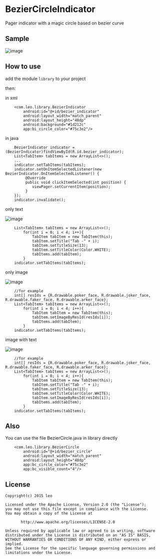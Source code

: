 # BezierCircleIndicator

Pager indicator with a magic circle based on bezier curve

## Sample
![image](https://github.com/Leolusir/BezierCircleIndicator/tree/master/gif/preview.gif)

## How to use

add the module `library` to your project

then:

in xml

```
    <com.leo.library.BezierIndicator  
        android:id="@+id/bezier_indicator"
        android:layout_width="match_parent"
        android:layout_height="48dp"
        android:background="#1d212c"
        app:bi_circle_color="#75c3e2"/>
```

in java

```
    BezierIndicator indicator = (BezierIndicator)findViewById(R.id.bezier_indicator);
    List<TabItem> tabItems = new ArrayList<>();
    ...
    indicator.setTabItems(tabItems);
    indicator.setOnItemSelectedListener(new BezierIndicator.OnItemSelectedListener() {
         @Override
         public void clickItemSelected(int position) {
            viewPager.setCurrentItem(position);
         }
    });
    indicator.invalidate();
```

only text 

![image](https://github.com/Leolusir/BezierCircleIndicator/tree/master/image/1.png)

```
    List<TabItem> tabItems = new ArrayList<>();
        for(int i = 0; i < 4; i++){
            TabItem tabItem = new TabItem(this);
            tabItem.setTitle("Tab -" + i);
            tabItem.setTitleSize(13);
            tabItem.setTitleColor(Color.WHITE);
            tabItems.add(tabItem);
        }
    indicator.setTabItems(tabItems);
```

only image 

![image](https://github.com/Leolusir/BezierCircleIndicator/tree/master/image/2.png)

```
    //for example
    int[] resIds = {R.drawable.poker_face, R.drawable.joker_face, R.drawable.faker_face, R.drawable.arker_face};
    List<TabItem> tabItems = new ArrayList<>();
        for(int i = 0; i < 4; i++){
            TabItem tabItem = new TabItem(this);
            tabItem.setImageByResId(resIds[i]);
            tabItems.add(tabItem);
        }
    indicator.setTabItems(tabItems);
```

image with text

![image](https://github.com/Leolusir/BezierCircleIndicator/tree/master/image/3.png)

```
    //for example
    int[] resIds = {R.drawable.poker_face, R.drawable.joker_face, R.drawable.faker_face, R.drawable.arker_face};
    List<TabItem> tabItems = new ArrayList<>();
        for(int i = 0; i < 4; i++){
            TabItem tabItem = new TabItem(this);
            tabItem.setTitle("Tab -" + i);
            tabItem.setTitleSize(13);
            tabItem.setTitleColor(Color.WHITE);
            tabItem.setImageByResId(resIds[i]);
            tabItems.add(tabItem);
        }
    indicator.setTabItems(tabItems);
```

## Also
You can use the file BezierCircle.java in library directly

```
    <com.leo.library.BezierCircle
        android:id="@+id/bezier_circle"
        android:layout_width="match_parent"
        android:layout_height="48dp"
        app:bc_circle_color="#75c3e2"
        app:bc_visible_count="4"/>
```

## License

```
Copyright(c) 2015 leo

Licensed under the Apache License, Version 2.0 (the "License");
you may not use this file except in compliance with the License.
You may obtain a copy of the License at

       http://www.apache.org/licenses/LICENSE-2.0

Unless required by applicable law or agreed to in writing, software
distributed under the License is distributed on an "AS IS" BASIS,
WITHOUT WARRANTIES OR CONDITIONS OF ANY KIND, either express or implied.
See the License for the specific language governing permissions and
limitations under the License.
```


